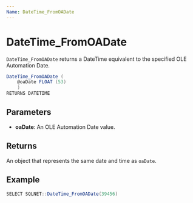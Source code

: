 ```yaml
---
Name: DateTime_FromOADate
---
```


# DateTime_FromOADate

`DateTime_FromOADate` returns a DateTime equivalent to the specified OLE Automation Date.
```csharp
DateTime_FromOADate (
	@oaDate FLOAT (53)
	)
RETURNS DATETIME
```

## Parameters

 - **oaDate**: An OLE Automation Date value.

## Returns

An object that represents the same date and time as `oaDate`.

## Example

```csharp
SELECT SQLNET::DateTime_FromOADate(39456)
```

